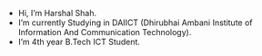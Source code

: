 - Hi, I’m Harshal Shah.
- I’m currently Studying in DAIICT (Dhirubhai Ambani Institute of Information And Communication Technology).
- I’m 4th year B.Tech ICT Student.


<!---
harshal2911/harshal2911 is a ✨ special ✨ repository because its `README.md` (this file) appears on your GitHub profile.
You can click the Preview link to take a look at your changes.
--->
